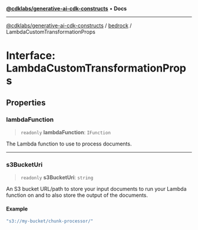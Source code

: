 [**@cdklabs/generative-ai-cdk-constructs**](../../../README.md) • **Docs**

***

[@cdklabs/generative-ai-cdk-constructs](../../../README.md) / [bedrock](../README.md) / LambdaCustomTransformationProps

# Interface: LambdaCustomTransformationProps

## Properties

### lambdaFunction

> `readonly` **lambdaFunction**: `IFunction`

The Lambda function to use to process documents.

***

### s3BucketUri

> `readonly` **s3BucketUri**: `string`

An S3 bucket URL/path to store your input documents to run your 
Lambda function on and to also store the output of the documents.

#### Example

```ts
"s3://my-bucket/chunk-processor/"
```
